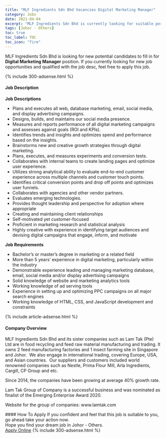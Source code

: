 ```yaml
---
title: "MLF Ingredients Sdn Bhd Vacancies Digital Marketing Manager" 
category: Jobs 
date: 2021-04-04 
excerpt: "MLF Ingredients Sdn Bhd is currently looking for suitable person to fill in the Digital Marketing Manager which based in Johor - Others" 
tags: [Johor - Others] 
toc: true 
toc_label: TOC 
toc_icon: "fire" 
--- 
```


<p>MLF Ingredients Sdn Bhd is looking for new potential candidates to fill in for <b>Digital Marketing Manager</b> position. If you currently looking for new job opportunities and qualified with the job desc, feel free to apply this job.
</p>{% include 300-adsense.html %} 
<div><div><h4>Job Description</h4></div><div><div><span><div><p><strong>Job Descriptions</strong></p><ul><li>Plans and executes all web, database marketing, email, social media, and display advertising campaigns.</li><li>Designs, builds, and maintains our social media presence.</li><li>Measures and reports performance of all digital marketing campaigns and assesses against goals (ROI and KPIs).</li><li>Identifies trends and insights and optimizes spend and performance based on the insights.</li><li>Brainstorms new and creative growth strategies through digital marketing.</li><li>Plans, executes, and measures experiments and conversion tests.</li><li>Collaborates with internal teams to create landing pages and optimize user experience.</li><li>Utilizes strong analytical ability to evaluate end-to-end customer experience across multiple channels and customer touch points.</li><li>Identifies critical conversion points and drop off points and optimizes user funnels.</li><li>Collaborates with agencies and other vendor partners.</li><li>Evaluates emerging technologies.</li><li>Provides thought leadership and perspective for adoption where appropriate</li><li>Creating and maintaining client relationships</li><li>Self-motivated yet customer-focused</li><li>Proficient in marketing research and statistical analysis</li><li>Highly creative with experience in identifying target audiences and devising digital campaigns that engage, inform, and motivate</li></ul><p><strong>Job Requirements</strong></p><ul><li>Bachelor&#8217;s or master&#8217;s degree in marketing or a related field</li><li>More than 5 years&#8217; experience in digital marketing, particularly within the industry</li><li>Demonstrable experience leading and managing marketing database, email, social media and/or display advertising campaigns</li><li>Solid knowledge of website and marketing analytics tools</li><li>Working knowledge of ad serving tools</li><li>Experience in setting up and optimizing PPC campaigns on all major search engines</li><li>Working knowledge of HTML, CSS, and JavaScript development and constraints</li></ul></div></span></div></div></div> 
{% include article-adsense.html %} 
<div><div><h4>Company Overview</h4></div><div><div><span><div><p>MLF Ingredients Sdn Bhd and its sister companies such as Lam Tak (Pte) Ltd&#160;are in food recycling and feed raw material manufacturing and trading.&#160;It owns 2 feed manufacturing factories and 1 insect farming site in Singapore and Johor.&#160;&#160;We also engage in international trading, covering Europe, USA, and Asian countries.&#160;&#160;Our suppliers and customers included world renowned companies such as Nestle, Prima Flour Mill, Arla Ingredients, Cargill, CP Group and etc.&#160;</p><p>Since 2014, the companies have been growing at average 40% growth rate.</p><p>Lam Tak Group of Company is a successful business and was nominated as finalist of the Emerging Enterprise Award 2020.</p><p>Website for the group of companies:&#160;www.lamtak.com</p></div></span></div></div></div> 
#### How To Apply 
If you confident and feel that this job is suitable to you, go ahead take your action now. <br/> 
Hope you find your dream job in Johor - Others. <br/> 
<a href="https://www.jobstreet.com.my/en/job/digital-marketing-manager-4511285?jobId=jobstreet-my-job-4511285&" class="btn btn--info" target="_blank" rel="nofollow noopenner">Apply Online</a> 
{% include 300-adsense.html %} 